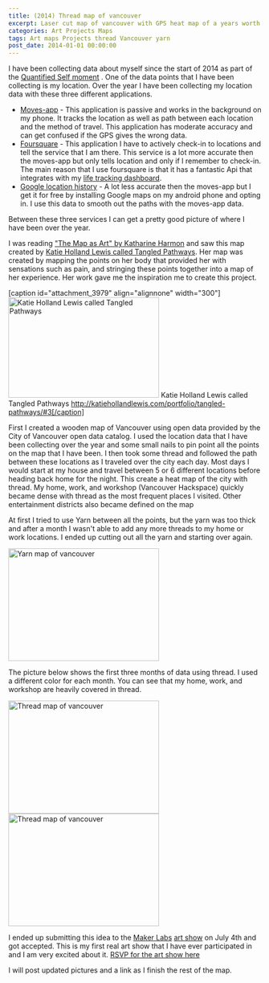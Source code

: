 ```yaml
---
title: (2014) Thread map of vancouver 
excerpt: Laser cut map of vancouver with GPS heat map of a years worth of travel.
categories: Art Projects Maps
tags: Art maps Projects thread Vancouver yarn
post_date: 2014-01-01 00:00:00
---
```


I have been collecting data about myself since the start of 2014 as part of the <a href="http://en.wikipedia.org/wiki/Quantified_Self">Quantified Self moment</a> . One of the data points that I have been collecting is my location. Over the year I have been collecting my location data with these three different applications.
<ul>
	<li><a href="http://www.moves-app.com/">Moves-app</a> - This application is passive and works in the background on my phone. It tracks the location as well as path between each location and the method of travel. This application has moderate accuracy and can get confused if the GPS gives the wrong data.</li>
	<li><a href="https://foursquare.com/">Foursquare</a> - This application I have to actively check-in to locations and tell the service that I am there. This service is a lot more accurate then the moves-app but only tells location and only if I remember to check-in. The main reason that I use foursquare is that it has a fantastic Api that integrates with my <a href="http://data.abluestar.com/">life tracking dashboard</a>.</li>
	<li><a href="https://maps.google.com/locationhistory/b/0">Google location history</a> - A lot less accurate then the moves-app but I get it for free by installing Google maps on my android phone and opting in. I use this data to smooth out the paths with the moves-app data.</li>
</ul>
Between these three services I can get a pretty good picture of where I have been over the year.

I was reading <a href="http://www.amazon.ca/The-Map-Art-Contemporary-Cartography/dp/1568989725">"The Map as Art" by Katharine Harmon</a> and saw this map created by <a href="http://katiehollandlewis.com/portfolio/tangled-pathways/#3">Katie Holland Lewis called Tangled Pathways</a>. Her map was created by mapping the points on her body that provided her with sensations such as pain, and stringing these points together into a map of her experience. Her work gave me the inspiration me to create this project.

[caption id="attachment_3979" align="alignnone" width="300"]<a href="/public/uploads/2014/06/img3.jpg"><img class="size-medium wp-image-3979" src="/public/uploads/2014/06/img3-300x200.jpg" alt=" Katie Holland Lewis called Tangled Pathways " width="300" height="200" /></a> Katie Holland Lewis called Tangled Pathways http://katiehollandlewis.com/portfolio/tangled-pathways/#3[/caption]

First I created a wooden map of Vancouver using open data provided by the City of Vancouver open data catalog. I used the location data that I have been collecting over the year and some small nails to pin point all the points on the map that I have been. I then took some thread and followed the path between these locations as I traveled over the city each day. Most days I would start at my house and travel between 5 or 6 different locations before heading back home for the night. This create a heat map of the city with thread. My home, work, and workshop (Vancouver Hackspace) quickly became dense with thread as the most frequent places I visited. Other entertainment districts also became defined on the map

At first I tried to use Yarn between all the points, but the yarn was too thick and after a month I wasn't able to add any more threads to my home or work locations. I ended up cutting out all the yarn and starting over again.

<a href="/public/uploads/2014/06/IMG_20140623_165934.jpg"><img class="alignnone size-medium wp-image-3976" src="/public/uploads/2014/06/IMG_20140623_165934-300x224.jpg" alt="Yarn map of vancouver" width="300" height="224" /></a>

The picture below shows the first three months of data using thread. I used a different color for each month. You can see that my home, work, and workshop are heavily covered in thread.

<a href="/public/uploads/2014/06/IMG_20140623_215023.jpg"><img class="alignnone size-medium wp-image-3977" src="/public/uploads/2014/06/IMG_20140623_215023-300x225.jpg" alt="Thread map of vancouver" width="300" height="225" /></a> <a href="/public/uploads/2014/06/IMG_20140623_215050.jpg"><img class="alignnone size-medium wp-image-3978" src="/public/uploads/2014/06/IMG_20140623_215050-300x224.jpg" alt="Thread map of vancouver" width="300" height="224" /></a>

I ended up submitting this idea to the <a href="http://www.makerlabs.ca/">Maker Labs</a> <a href="https://www.picatic.com/MakerLabsOpening">art show</a> on July 4th and got accepted. This is my first real art show that I have ever participated in and I am very excited about it. <a href="https://www.picatic.com/MakerLabsOpening">RSVP for the art show here</a>

I will post updated pictures and a link as I finish the rest of the map.